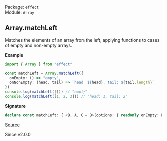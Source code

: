 Package: `effect`<br />
Module: `Array`<br />

## Array.matchLeft

Matches the elements of an array from the left, applying functions to cases of empty and non-empty arrays.

**Example**

```ts
import { Array } from "effect"

const matchLeft = Array.matchLeft({
  onEmpty: () => "empty",
  onNonEmpty: (head, tail) => `head: ${head}, tail: ${tail.length}`
})
console.log(matchLeft([])) // "empty"
console.log(matchLeft([1, 2, 3])) // "head: 1, tail: 2"
```

**Signature**

```ts
declare const matchLeft: { <B, A, C = B>(options: { readonly onEmpty: LazyArg<B>; readonly onNonEmpty: (head: A, tail: Array<A>) => C; }): (self: ReadonlyArray<A>) => B | C; <A, B, C = B>(self: ReadonlyArray<A>, options: { readonly onEmpty: LazyArg<B>; readonly onNonEmpty: (head: A, tail: Array<A>) => C; }): B | C; }
```

[Source](https://github.com/Effect-TS/effect/tree/main/packages/effect/src/Array.ts#L280)

Since v2.0.0